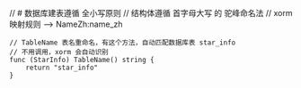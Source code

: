 // # 数据库建表遵循 全小写原则 
// 结构体遵循 首字母大写 的 驼峰命名法
// xorm 映射规则 --> NameZh:name_zh

```
// TableName 表名重命名，有这个方法，自动匹配数据库表 star_info
// 不用调用，xorm 会自动识别
func (StarInfo) TableName() string {
	return "star_info"
}
```